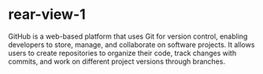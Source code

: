 # rear-view-1
GitHub is a web-based platform that uses Git for version control, enabling developers to store, manage, and collaborate on software projects. It allows users to create repositories to organize their code, track changes with commits, and work on different project versions through branches. 
